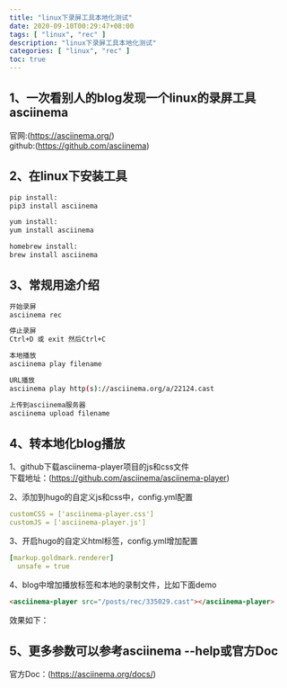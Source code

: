 ```yaml
---
title: "linux下录屏工具本地化测试"
date: 2020-09-10T00:29:47+08:00
tags: [ "linux", "rec" ]
description: "linux下录屏工具本地化测试"
categories: [ "linux", "rec" ]
toc: true
---
```


## 1、一次看别人的blog发现一个linux的录屏工具asciinema
官网:(https://asciinema.org/)  
github:(https://github.com/asciinema)

## 2、在linux下安装工具
```bash
pip install:
pip3 install asciinema

yum install:
yum install asciinema

homebrew install:
brew install asciinema
```

## 3、常规用途介绍
```bash
开始录屏
asciinema rec

停止录屏
Ctrl+D 或 exit 然后Ctrl+C

本地播放
asciinema play filename

URL播放
asciinema play http(s)://asciinema.org/a/22124.cast

上传到asciinema服务器
asciinema upload filename
```

## 4、转本地化blog播放
1、github下载asciinema-player项目的js和css文件  
下载地址：(https://github.com/asciinema/asciinema-player)

2、添加到hugo的自定义js和css中，config.yml配置
```yml
customCSS = ['asciinema-player.css']
customJS = ['asciinema-player.js']
```

3、开启hugo的自定义html标签，config.yml增加配置
```yml
[markup.goldmark.renderer]
  unsafe = true
```

4、blog中增加播放标签和本地的录制文件，比如下面demo
```html
<asciinema-player src="/posts/rec/335029.cast"></asciinema-player>
```
效果如下：
<asciinema-player src="/posts/rec/14.cast"></asciinema-player>

## 5、更多参数可以参考asciinema --help或官方Doc
官方Doc：(https://asciinema.org/docs/)